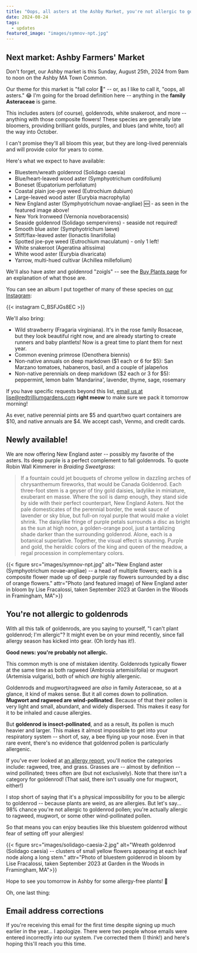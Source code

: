 ```yaml
---
title: "Oops, all asters at the Ashby Market, you're not allergic to goldenrod, and more!"
date: 2024-08-24
tags:
  - updates
featured_image: "images/symnov-npt.jpg"
---
```


## Next market: Ashby Farmers' Market

Don't forget, our Ashby market is this Sunday, August 25th, 2024 from 9am to noon on the Ashby MA Town Common.

Our theme for this market is "fall color 🍁" -- or, as I like to call it, "oops, all asters." 😂 I'm going for the broad definition here -- anything in the **family Asteraceae** is game. 

This includes asters (of course), goldenrods, white snakeroot, and more -- anything with those composite flowers! These species are generally late bloomers, providing brilliant golds, purples, and blues (and white, too!) all the way into October.

I can't promise they'll all bloom this year, but they are long-lived perennials and will provide color for years to come.

Here's what we expect to have available:

- Bluestem/wreath goldenrod (Solidago caesia)
- Blue/heart-leaved wood aster (Symphyotrichum cordifolium)
- Boneset (Eupatorium perfoliatum)
- Coastal plain joe-pye weed (Eutrochium dubium)
- Large-leaved wood aster (Eurybia macrophylla)
- New England aster (Symphyotrichum novae-angliae) 🆕 - as seen in the featured image above!
- New York Ironweed (Vernonia noveboracensis)
- Seaside goldenrod (Solidago sempervirens) - seaside not required!
- Smooth blue aster (Symphyotrichum laeve)
- Stiff/flax-leaved aster (Ionactis linariifolia)
- Spotted joe-pye weed (Eutrochium maculatum) - only 1 left!
- White snakeroot (Ageratina altissima)
- White wood aster (Eurybia divaricata)
- Yarrow, multi-hued cultivar (Achillea millefolium)

We'll also have aster and goldenrod "zoigls" -- see the [Buy Plants page](/buy-plants/) for an explanation of what those are.

You can see an album I put together of many of these species on [our Instagram](https://www.instagram.com/redtrilliumgardens/):

{{< instagram C_BSFJGs8EC >}}

We'll also bring:

- Wild strawberry (Fragaria virginiana). It's in the rose family Rosaceae, but they look beautiful right now, and are already starting to create runners and baby plantlets! Now is a great time to plant them for next year. 
- Common evening primrose (Oenothera biennis)
- Non-native annuals on deep markdown ($1 each or 6 for $5): San Marzano tomatoes, habaneros, basil, and a couple of jalapeños
- Non-native perennials on deep markdown ($2 each or 3 for $5): peppermint, lemon balm 'Mandarina', lavender, thyme, sage, rosemary

If you have specific requests beyond this list, [email us at lise@redtrilliumgardens.com](mailto:lise@redtrilliumgardens.com) **right meow** to make sure we pack it tomorrow morning!

As ever, native perennial pints are $5 and quart/two quart containers are $10, and native annuals are $4. We accept cash, Venmo, and credit cards.

## Newly available!

We are now offering New England aster -- possibly my favorite of the asters. Its deep purple is a perfect complement to fall goldenrods. To quote Robin Wall Kimmerer in _Braiding Sweetgrass_:

> If a fountain could jet bouquets of chrome yellow in dazzling arches of chrysanthemum fireworks, that would be Canada Goldenrod. Each three-foot stem is a geyser of tiny gold daisies, ladylike in miniature, exuberant en masse. Where the soil is damp enough, they stand side by side with their perfect counterpart, New England Asters. Not the pale domesticates of the perennial border, the weak sauce of lavender or sky blue, but full-on royal purple that would make a violet shrink. The daisylike fringe of purple petals surrounds a disc as bright as the sun at high noon, a golden-orange pool, just a tantalizing shade darker than the surrounding goldenrod. Alone, each is a botanical superlative. Together, the visual effect is stunning. Purple and gold, the heraldic colors of the king and queen of the meadow, a regal procession in complementary colors.

{{< figure src="images/symnov-npt.jpg" alt="New England aster (Symphyotrichum novae-angliae) -- a head of multiple flowers; each is a composite flower made up of deep purple ray flowers surrounded by a disc of orange flowers." attr="Photo (and featured image) of New England aster in bloom by Lise Fracalossi, taken September 2023 at Garden in the Woods in Framingham, MA">}}

## You're not allergic to goldenrods

With all this talk of goldenrods, are you saying to yourself, "I can't plant goldenrod; I'm allergic"? It might even be on your mind recently, since fall allergy season has kicked into gear. (Oh lordy has it!).

**Good news: you're probably not allergic.**

This common myth is one of mistaken identity. Goldenrods typically flower at the same time as both ragweed (Ambrosia artemisiifolia) or mugwort (Artemisia vulgaris), both of which *are* highly allergenic. 

Goldenrods and mugwort/ragweed are *also* in family Asteraceae, so at a glance, it kind of makes sense. But it all comes down to pollination. **Mugwort and ragweed are wind-pollinated**. Because of that their pollen is very light and small, abundant, and widely dispersed. This makes it easy for it to be inhaled and cause allergies.

But **goldenrod is insect-pollinated**, and as a result, its pollen is much heavier and larger. This makes it almost impossible to get into your respiratory system -- short of, say, a bee flying up your nose. Even in that rare event, there's no evidence that goldenrod pollen is particularly allergenic. 

If you've ever looked at [an allergy report](https://weather.com/forecast/allergy/l/Worcester+MA?canonicalCityId=0c84f079fd9cacc9299ebe7c7581b5f7d8e2372c55e14ce02314ab55e5856984), you'll notice the categories include: ragweed, tree, and grass. Grasses are -- almost by definition -- wind pollinated; trees often are (but not exclusively). Note that there isn't a category for goldenrod! (That said, there isn't usually one for mugwort, either!)

I stop short of saying that it's a physical impossibility for you to be allergic to goldenrod -- because plants are weird, as are allergies. But let's say... 98% chance you're not allergic to goldenrod pollen; you're actually allergic to ragweed, mugwort, or some other wind-pollinated pollen. 

So that means you can enjoy beauties like this bluestem goldenrod without fear of setting off your allergies!

{{< figure src="images/solidago-caesia-2.jpg" alt="Wreath goldenrod (Solidago caesia) -- clusters of small yellow flowers appearing at each leaf node along a long stem." attr="Photo of bluestem goldenrod in bloom by Lise Fracalossi, taken September 2023 at Garden in the Woods in Framingham, MA">}}

Hope to see you tomorrow in Ashby for some allergy-free plants! 🤣

Oh, one last thing:

## Email address corrections

If you're receiving this email for the first time despite signing up much earlier in the year... I apologize. There were two people whose emails were entered incorrectly into our system. I've corrected them (I think!) and here's hoping this'll reach you this time.